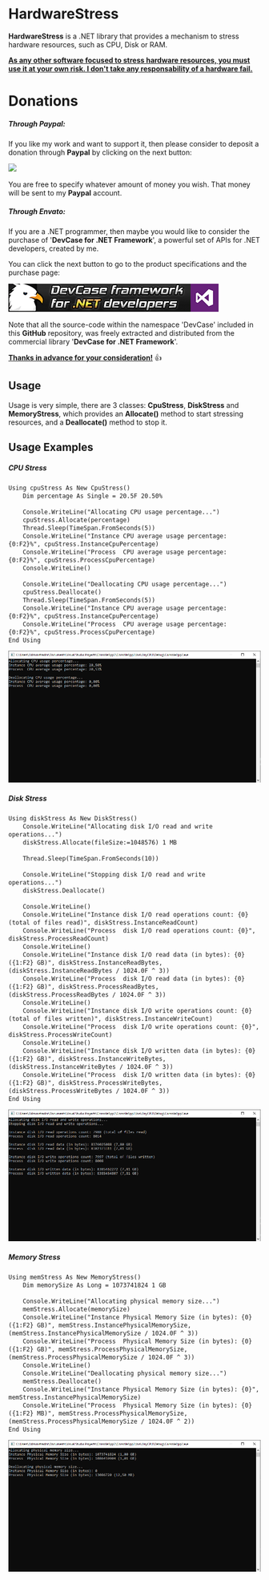 # HardwareStress

**HardwareStress** is a .NET library that provides a mechanism to stress hardware resources, such as CPU, Disk or RAM.

<u>**As any other software focused to stress hardware resources, you must use it at your own risk. I don't take any responsability of a hardware fail.**</u>

# **Donations**

##### Through Paypal:
If you like my work and want to support it, then please consider to deposit a donation through **Paypal** by clicking on the next button:

<a href="https://www.paypal.com/cgi-bin/webscr?cmd=_s-xclick&hosted_button_id=E4RQEV6YF5NZY" target="_blank">![](https://www.paypalobjects.com/en_US/ES/i/btn/btn_donateCC_LG.gif)</a>

You are free to specify whatever amount of money you wish. That money will be sent to my **Paypal** account.

##### Through Envato:
If you are a .NET programmer, then maybe you would like to consider the purchase of 
'**DevCase for .NET Framework**', a powerful set of APIs for .NET developers, created by me. 

You can click the next button to go to the product specifications and the purchase page:

<a href="https://codecanyon.net/item/elektrokit-class-library-for-net/19260282" target="_blank">![DevCase for .NET Framework](Images/DevCase%20Banner.png)</a>

Note that all the source-code within the namespace 'DevCase' included in this **GitHub** repository, was freely extracted and distributed from the commercial library '**DevCase for .NET Framework**'.

<u>**Thanks in advance for your consideration!**</u> :thumbsup:

## Usage

Usage is very simple, there are 3 classes: **CpuStress**, **DiskStress** and **MemoryStress**, which provides an **Allocate()** method to start stressing resources, and a **Deallocate()** method to stop it.

## Usage Examples

##### CPU Stress

```vbnet
Using cpuStress As New CpuStress()
    Dim percentage As Single = 20.5F 20.50%

    Console.WriteLine("Allocating CPU usage percentage...")
    cpuStress.Allocate(percentage)
    Thread.Sleep(TimeSpan.FromSeconds(5))
    Console.WriteLine("Instance CPU average usage percentage: {0:F2}%", cpuStress.InstanceCpuPercentage)
    Console.WriteLine("Process  CPU average usage percentage: {0:F2}%", cpuStress.ProcessCpuPercentage)
    Console.WriteLine()

    Console.WriteLine("Deallocating CPU usage percentage...")
    cpuStress.Deallocate()
    Thread.Sleep(TimeSpan.FromSeconds(5))
    Console.WriteLine("Instance CPU average usage percentage: {0:F2}%", cpuStress.InstanceCpuPercentage)
    Console.WriteLine("Process  CPU average usage percentage: {0:F2}%", cpuStress.ProcessCpuPercentage)
End Using
```

![](Preview/CpuStress-Example.png)

##### Disk Stress

```vbnet
Using diskStress As New DiskStress()
    Console.WriteLine("Allocating disk I/O read and write operations...")
    diskStress.Allocate(fileSize:=1048576) 1 MB

    Thread.Sleep(TimeSpan.FromSeconds(10))

    Console.WriteLine("Stopping disk I/O read and write operations...")
    diskStress.Deallocate()

    Console.WriteLine()
    Console.WriteLine("Instance disk I/O read operations count: {0} (total of files read)", diskStress.InstanceReadCount)
    Console.WriteLine("Process  disk I/O read operations count: {0}", diskStress.ProcessReadCount)
    Console.WriteLine()
    Console.WriteLine("Instance disk I/O read data (in bytes): {0} ({1:F2} GB)", diskStress.InstanceReadBytes, (diskStress.InstanceReadBytes / 1024.0F ^ 3))
    Console.WriteLine("Process  disk I/O read data (in bytes): {0} ({1:F2} GB)", diskStress.ProcessReadBytes, (diskStress.ProcessReadBytes / 1024.0F ^ 3))
    Console.WriteLine()
    Console.WriteLine("Instance disk I/O write operations count: {0} (total of files written)", diskStress.InstanceWriteCount)
    Console.WriteLine("Process  disk I/O write operations count: {0}", diskStress.ProcessWriteCount)
    Console.WriteLine()
    Console.WriteLine("Instance disk I/O written data (in bytes): {0} ({1:F2} GB)", diskStress.InstanceWriteBytes, (diskStress.InstanceWriteBytes / 1024.0F ^ 3))
    Console.WriteLine("Process  disk I/O written data (in bytes): {0} ({1:F2} GB)", diskStress.ProcessWriteBytes, (diskStress.ProcessWriteBytes / 1024.0F ^ 3))
End Using
```

![](Preview/DiskStress-Example.png)

##### Memory Stress

```vbnet
Using memStress As New MemoryStress()
    Dim memorySize As Long = 1073741824 1 GB

    Console.WriteLine("Allocating physical memory size...")
    memStress.Allocate(memorySize)
    Console.WriteLine("Instance Physical Memory Size (in bytes): {0} ({1:F2} GB)", memStress.InstancePhysicalMemorySize, (memStress.InstancePhysicalMemorySize / 1024.0F ^ 3))
    Console.WriteLine("Process  Physical Memory Size (in bytes): {0} ({1:F2} GB)", memStress.ProcessPhysicalMemorySize, (memStress.ProcessPhysicalMemorySize / 1024.0F ^ 3))
    Console.WriteLine()
    Console.WriteLine("Deallocating physical memory size...")
    memStress.Deallocate()
    Console.WriteLine("Instance Physical Memory Size (in bytes): {0}", memStress.InstancePhysicalMemorySize)
    Console.WriteLine("Process  Physical Memory Size (in bytes): {0} ({1:F2} MB)", memStress.ProcessPhysicalMemorySize, (memStress.ProcessPhysicalMemorySize / 1024.0F ^ 2))
End Using
```

![](Preview/MemoryStress-Example.png)

